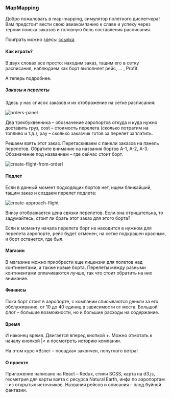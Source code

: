 ### MapMapping

Добро пожаловать в map-mapping, симулятор полетного диспетчера! Вам предстоит вести свою авиакомпанию к славе и успеху через тернии поиска заказов и головную боль составления расписания.

Поиграть можно здесь: [ссылка](http://greenda.github.io/map-mapping-react)

#### Как играть?
В двух словах все просто: находим заказ, тащим его в сетку расписания, наблюдаем как борт выполняет рейс, … , Profit.

А теперь подробнее.

##### Заказы и перелеты
Здесь у нас список заказов и их отображение на сетке расписания:

![orders-panel](https://raw.github.com/greenda/map-mapping-react/master/src/assets/app-help/orders-panel.png)

Два трехбуквенника – обозначение аэропортов откуда и куда нужно доставить груз, cost – стоимость перелета (сколько потратим на топливо и т.д.), pay – сколько заказчик готов за перелет заплатить.

Решаем взять этот заказ. Перетаскиваем с панели заказов на панель перелетов. Обратите внимание на названия бортов A-1, A-2, A-3. Обозначение под названием – где сейчас стоит борт.

![create-flight-from-orderl](https://raw.github.com/greenda/map-mapping-react/master/src/assets/app-help/create-flight-from-order.png)

#### Подлет

Если в данный момент подходящих бортов нет, ищем ближайший, тащим заказ и создаем перелет подлета:

![create-approach-flight](https://raw.github.com/greenda/map-mapping-react/master/src/assets/app-help/approach-flight.png)

Внизу отображается цена связки перелетов. Если она отрицательна, то задумайтесь, стоит ли брать этот заказ для этого борта? 

Если к моменту начала перелета борт не находится в нужном для перелета аэропорте, рейс будет отменен, на сетке подкрашен красным, и борт останется, где был.

#### Магазин

В магазине можно приобрести еще лицензии для полетов над континентами, а также новые борта. Перелеты между разными континентами оплачиваются лучше, так что стоит обратить на них внимание. 

#### Финансы

Пока борт стоит в аэропорте, с компании списываются деньги за его обслуживание, от 10 до 40 единиц в зависимости от места. Большой флот – большие возможности, но и большие расходы на содержание.

#### Время

И наконец время. Двигается вперед кнопкой +. Можно отмотать к началу кнопкой |< и посмотреть историю компании.

На этом курс «Взлет – посадка» закончен, попутного ветра!

#### О проекте
Приложение написано на React – Redux, стили SCSS, карта на d3.js, геометрия для карты взята с ресурса Natural Earth, инфа по аэропортам – из открытых источников. Названия рейсов и описания – плод буйной фантазии.